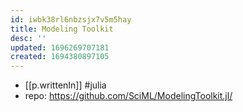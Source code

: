 ```yaml
---
id: iwbk38rl6nbzsjx7v5m5hay
title: Modeling Toolkit
desc: ''
updated: 1696269707181
created: 1694380897105
---
```


- [[p.writtenIn]] #julia
- repo: https://github.com/SciML/ModelingToolkit.jl/
